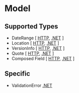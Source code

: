 # Model

## Supported Types

- DateRange [ [HTTP](./http/daterange-http.md), [.NET](./dotnet/daterange-dotnet.md) ]
- Location [ [HTTP](./http/location-http.md), [.NET](./dotnet/daterange-dotnet.md) ]
- VersionInfo [ [HTTP](./http/versioninfo-http.md), [.NET](./dotnet/versioninfo-dotnet.md) ]
- Quote [ [HTTP](./http/quote-http.md), [.NET](./dotnet/quote-dotnet.md) ]
- Composed Field [ [HTTP](./http/composed-http.md), [.NET](./dotnet/composed-dotnet.md) ]

## Specific

- ValidationError [.NET](./dotnet/validationerror-dotnet.md)